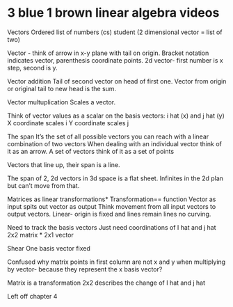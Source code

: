 # 3 blue 1 brown linear algebra videos

Vectors 
Ordered list of numbers (cs) student
(2 dimensional vector = list of two)

Vector - think of arrow in x-y plane with tail on origin.
Bracket notation indicates vector, parenthesis coordinate points.
2d vector- first number is x step, second is y.

Vector addition
Tail of second vector on head of first one. Vector from origin or original tail to new head is the sum.

Vector multuplication
Scales a vector.


Think of vector values as a scalar on the basis vectors: i hat (x) and j hat (y)
X coordinate scales i 
Y coordinate scales j 

The span 
It’s the set of all possible vectors you can reach with a linear combination of two vectors 
When dealing with an individual vector think of it as an arrow.
A set of vectors think of it as a set of points

Vectors that line up, their span is a line.

The span of 2, 2d vectors in 3d space is a flat sheet. Infinites in the 2d plan but can’t move from that.

Matrices as linear transformations*
Transformation== function 
Vector as input spits out vector as output
Think movement from all input vectors to output vectors.
Linear- origin is fixed and lines remain lines no curving.

Need to track the basis vectors 
Just need coordinations of I hat and j hat
2x2 matrix * 2x1 vector

Shear
One basis vector fixed

Confused why matrix points in first column are not x and y when multiplying by vector- because they represent the x basis vector?



Matrix is a transformation
2x2 describes the change of I hat and j hat


Left off chapter 4

